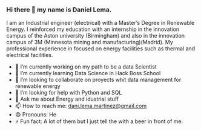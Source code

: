 ### Hi there 👋 my name is Daniel Lema.

I am an Industrial engineer (electrical) with a Master’s Degree in Renewable Energy. I reinforced my education with an internship in the innovation campus of the Aston university (Birmingham) and also in the innovation campus of 3M (Minnesota mining and manufacturing)(Madrid).
My professional experience in focused on energy facilities such as thermal and electrical facilities.


- 🔭 I’m currently working on my path to be a data Scientist
- 🌱 I’m currently learning Data Science in Hack Boss School
- 👯 I’m looking to collaborate on proyects whit data management for renewable energy
- 🤔 I’m looking for help with Python and SQL
- 💬 Ask me about Energy and idustrial stuff
- 📫 How to reach me: dani.lema.martinez@gmail.com
- 😄 Pronouns: He
- ⚡ Fun fact: A lot of them but I just tell the with a beer in front of me.

